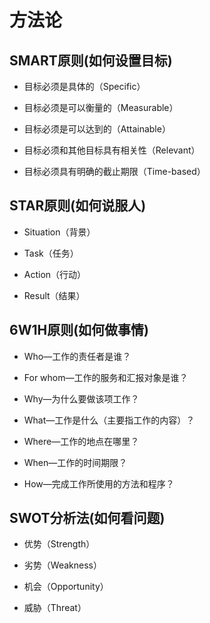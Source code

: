 # 方法论

## SMART原则(如何设置目标)

- 目标必须是具体的（Specific）

- 目标必须是可以衡量的（Measurable）

- 目标必须是可以达到的（Attainable）

- 目标必须和其他目标具有相关性（Relevant）

- 目标必须具有明确的截止期限（Time-based）

## STAR原则(如何说服人)

- Situation（背景）

- Task（任务）

- Action（行动）

- Result（结果）

## 6W1H原则(如何做事情)

- Who—工作的责任者是谁？

- For whom—工作的服务和汇报对象是谁？

- Why—为什么要做该项工作？

- What—工作是什么（主要指工作的内容）？

- Where—工作的地点在哪里？

- When—工作的时间期限？

- How—完成工作所使用的方法和程序？

## SWOT分析法(如何看问题)

- 优势（Strength）

- 劣势（Weakness）

- 机会（Opportunity）

- 威胁（Threat）